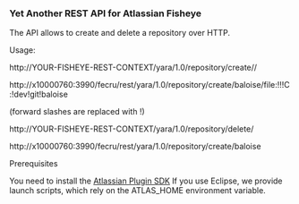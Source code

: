 ### Yet Another REST API for Atlassian Fisheye
The API allows to create and delete a repository over HTTP.

Usage:

http://YOUR-FISHEYE-REST-CONTEXT/yara/1.0/repository/create/<NAME>/<URL>

http://x10000760:3990/fecru/rest/yara/1.0/repository/create/baloise/file:!!!C:!dev!git!baloise

(forward slashes are replaced with !)

http://YOUR-FISHEYE-REST-CONTEXT/yara/1.0/repository/delete/<NAME>

http://x10000760:3990/fecru/rest/yara/1.0/repository/create/baloise


Prerequisites

You need to install the [Atlassian Plugin SDK](https://developer.atlassian.com/display/DOCS/Introduction+to+the+Atlassian+Plugin+SDK)
If you use Eclipse, we provide launch scripts, which rely on the ATLAS_HOME environment variable.